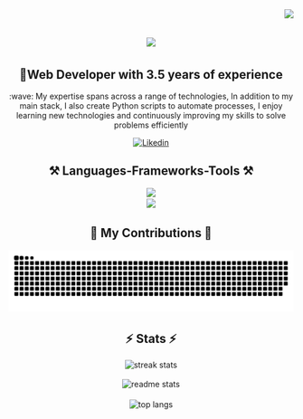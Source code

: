<img align="right" src="https://visitor-badge.laobi.icu/badge?page_id=mrnyg25.mrnyg25" />

<h1 align="center">
    <img src="https://readme-typing-svg.demolab.com?font=Press+Start+2P&pause=1000&size=35&center=true&vCenter=true&width=500&height=70&lines=Hi+there!%F0%9F%91%8B;+I'm+Yesid" />
</h1>

<div align="center">
  <h2>🚀Web Developer with 3.5 years of experience</h2>
  <p>
   :wave: My expertise spans across a range of technologies, In addition to my main stack, I also create Python scripts to automate processes, I enjoy learning new technologies and continuously improving my skills to solve problems efficiently
  </p>
</div>


<div align="center">
  <a href="https://www.linkedin.com/in/neider-yesid-garc%C3%ADa-8232b51ab/">
    <img alt="Likedin" title="Follow on Instagram" src="https://img.shields.io/badge/LinkedIn-0077B5?style=for-the-badge&logo=linkedin&logoColor=white"/>
  </a>
</div>

<h2 align="center">⚒️ Languages-Frameworks-Tools ⚒️</h2>

<div align="center">
  <img src="https://skillicons.dev/icons?i=laravel,angular,vuejs,symfony,nestjs,react,jest,postgresql,ts" /><br>
  <img src="https://skillicons.dev/icons?i=linux,docker,python,vscode,figma,git" />
</div>

<div align="center">
  <h2>🐍 My Contributions 🐍</h2>
  <img alt="snake eating my contributions" src="https://raw.githubusercontent.com/MrNyG25/MrNyG25/output/github-contribution-grid-snake-dark.svg" />
</div>

<h2 align="center">⚡ Stats ⚡</h2>
<div align=center>
      <img width=390 src="https://github-readme-streak-stats-salesp07.vercel.app/?user=mrnyg25&count_private=true&theme=react&border_radius=10" alt="streak   stats"/>
    <br>
    <br>
  <img width=390 src="https://github-readme-stats-salesp07.vercel.app/api?username=mrnyg25&count_private=true&show_icons=true&theme=react&rank_icon=github&border_radius=10" alt="readme stats" />
    <br>
    <br>
   <img width=325 align="center" src="https://github-readme-stats-salesp07.vercel.app/api/top-langs/?username=mrnyg25&hide=HTML&langs_count=8&layout=compact&theme=react&border_radius=10&size_weight=0.5&count_weight=0.5&exclude_repo=github-readme-stats" alt="top langs" />
</div>

